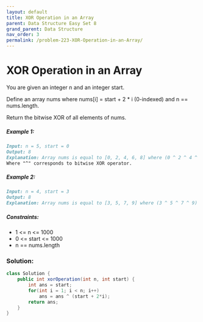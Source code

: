 ```yaml
---
layout: default
title: XOR Operation in an Array
parent: Data Structure Easy Set 8
grand_parent: Data Structure
nav_order: 3
permalink: /problem-223-XOR-Operation-in-an-Array/
---
```

# XOR Operation in an Array

You are given an integer n and an integer start.

Define an array nums where nums[i] = start + 2 * i (0-indexed) and n == nums.length.

Return the bitwise XOR of all elements of nums.

##### Example 1:
```markdown
Input: n = 5, start = 0
Output: 8
Explanation: Array nums is equal to [0, 2, 4, 6, 8] where (0 ^ 2 ^ 4 ^ 6 ^ 8) = 8.
Where "^" corresponds to bitwise XOR operator.
```
##### Example 2:
```markdown
Input: n = 4, start = 3
Output: 8
Explanation: Array nums is equal to [3, 5, 7, 9] where (3 ^ 5 ^ 7 ^ 9) = 8.
```
##### Constraints:
* 1 <= n <= 1000
* 0 <= start <= 1000
* n == nums.length

### Solution:
```java
class Solution {
    public int xorOperation(int n, int start) {
        int ans = start;
        for(int i = 1; i < n; i++)
            ans = ans ^ (start + 2*i);
        return ans;
    }
}
```